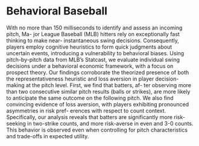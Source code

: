 # Behavioral Baseball
With no more than 150 milliseconds to identify and assess an incoming pitch, Ma- jor League Baseball (MLB) hitters rely on exceptionally fast thinking to make near- instantaneous swing decisions. Consequently, players employ cognitive heuristics to form quick judgments about uncertain events, introducing a vulnerability to behavioral biases. Using pitch-by-pitch data from MLB’s Statcast, we evaluate individual swing decisions under a behavioral economic framework, with a focus on prospect theory. Our findings corroborate the theorized presence of both the representativeness heuristic and loss aversion in player decision-making at the pitch level. First, we find that batters, af- ter observing more than two consecutive similar pitch results (balls or strikes), are more likely to anticipate the same outcome on the following pitch. We also find convincing evidence of loss aversion, with players exhibiting pronounced asymmetries in risk pref- erences with respect to count context. Specifically, our analysis reveals that batters are significantly more risk-seeking in two-strike counts, and more risk-averse in even and 3-0 counts. This behavior is observed even when controlling for pitch characteristics and trade-offs in expected utility.

